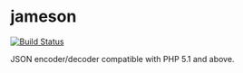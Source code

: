 jameson
=====

[![Build Status](https://secure.travis-ci.org/ehough/jameson.png)](http://travis-ci.org/ehough/jameson)

JSON encoder/decoder compatible with PHP 5.1 and above.
